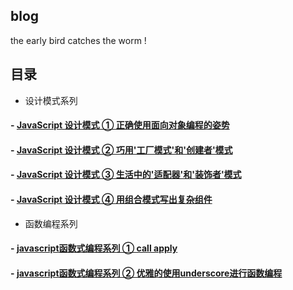 ## blog




the early bird catches the worm !

## 目录

- 设计模式系列

#### - [JavaScript 设计模式 ①  正确使用面向对象编程的姿势](https://github.com/pkwenda/blog/issues/1)
#### - [JavaScript 设计模式 ②  巧用'工厂模式'和'创建者'模式](https://github.com/pkwenda/blog/issues/2)
#### - [JavaScript 设计模式 ③  生活中的'适配器'和'装饰者'模式](https://github.com/pkwenda/blog/issues/3)
#### - [JavaScript 设计模式 ④  用组合模式写出复杂组件](https://github.com/pkwenda/blog/issues/4)

-  函数编程系列


#### - [javascript函数式编程系列 ① call apply](https://github.com/pkwenda/blog/issues/5)
#### - [javascript函数式编程系列 ② 优雅的使用underscore进行函数编程](https://github.com/pkwenda/blog/issues/6)
 
  
  
